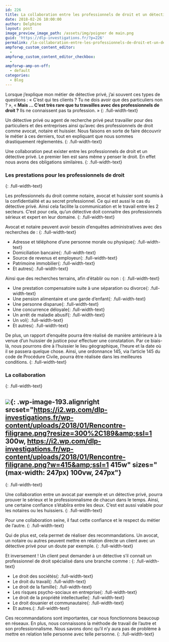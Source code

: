 ```yaml
---
id: 226
title: La collaboration entre les professionnels de droit et un détective
date: 2018-02-26 10:00:00
author: Delphine
layout: post
image_preview_image_path: /assets/img/poigner de main.png
guid: 'https://dlp-investigations.fr/?p=226'
permalink: /la-collaboration-entre-les-professionnels-de-droit-et-un-detective/
ampforwp_custom_content_editor:
  -
ampforwp_custom_content_editor_checkbox:
  -
ampforwp-amp-on-off:
  - default
categories:
  - Blog
---
```


Lorsque j’explique mon m&eacute;tier de d&eacute;tective priv&eacute;, j’ai souvent ces types de questions : &laquo; C’est qui tes clients ? Tu ne dois avoir que des particuliers non ? &raquo;, &laquo; **Mais … C’est tr&egrave;s rare que tu travailles avec des professionnels de droit ?** Ils ne connaissent pas ta profession. &raquo;
{: .full-width-text}

Un d&eacute;tective priv&eacute; ou agent de recherche priv&eacute; peut travailler pour des particuliers et des entreprises ainsi qu’avec des professionnels de droit comme avocat, notaire et huissier. Nous faisons en sorte de faire d&eacute;couvrir le m&eacute;tier &agrave; ces derniers, tout en expliquant que nous sommes drastiquement r&egrave;glement&eacute;s.<!--base32-c9gq6t9k68pp6eb7e4v78ebb6rw70w1pcnh3et9mervkgtb2c8v74xtq61vk2w33dtm36tbm75ppawkpddkq8rhjccw7cdtmf1u72dhhetnk4xvb6njpgw9q61u7cv9q6nr70rbpc9r68t3be4w6arhrcdj6udk7env62tb8erv6et3bdnjpux3gdnw64vb561v6pc3q6dkkcu3m6ru7axhkchq7adkgcgrp8rttcxrkcx1tdcv3gbb2c5tpactj-base32-->
{: .full-width-text}

Une collaboration peut exister entre les professionnels de droit et un d&eacute;tective priv&eacute;. Le premier lien est sans m&ecirc;me y penser le droit. En effet nous avons des obligations similaires.
{: .full-width-text}

### Les prestations pour les professionnels de droit
{: .full-width-text}

Les professionnels du droit comme notaire, avocat et huissier sont soumis &agrave; la confidentialit&eacute; et au secret professionnel. Ce qui est aussi le cas du d&eacute;tective priv&eacute;. Ainsi cela facilite la communication et le travail entre les 2 secteurs. C’est pour cela, qu’un d&eacute;tective doit connaitre des professionnels s&eacute;rieux et expert en leur domaine.
{: .full-width-text}

Avocat et notaire peuvent avoir besoin d’enqu&ecirc;tes administratives avec des recherches de :
{: .full-width-text}

* Adresse et t&eacute;l&eacute;phone d’une personne morale ou physique{: .full-width-text}
* Domiciliation bancaire{: .full-width-text}
* Source de revenus et employeur{: .full-width-text}
* Patrimoine immobilier{: .full-width-text}
* Et autres{: .full-width-text}

Ainsi que des recherches terrains, afin d’&eacute;tablir ou non :
{: .full-width-text}

* Une prestation compensatoire suite &agrave; une s&eacute;paration ou divorce{: .full-width-text}
* Une pension alimentaire et une garde d’enfant{: .full-width-text}
* Une personne disparue{: .full-width-text}
* Une concurrence d&eacute;loyale{: .full-width-text}
* Un arr&ecirc;t de maladie abusif{: .full-width-text}
* Un vol{: .full-width-text}
* Et autres{: .full-width-text}

De plus, un rapport d’enqu&ecirc;te pourra &ecirc;tre r&eacute;alis&eacute; de mani&egrave;re ant&eacute;rieure &agrave; la venue d’un huissier de justice pour effectuer une constatation. Par ce biais-l&agrave;, nous pourrons dire &agrave; l’huissier le lieu g&eacute;ographique, l’heure et la date o&ugrave; il se passera quelque chose. Ainsi, une ordonnance 145, via l’article 145 du code de Proc&eacute;dure Civile, pourra &ecirc;tre r&eacute;alis&eacute;e dans les meilleures conditions.
{: .full-width-text}

### La collaboration
{: .full-width-text}

## ![](https://i2.wp.com/dlp-investigations.fr/wp-content/uploads/2018/01/Rencontre-filigrane.png?resize=247%2C156&amp;ssl=1){: .wp-image-193.alignright srcset="https://i2.wp.com/dlp-investigations.fr/wp-content/uploads/2018/01/Rencontre-filigrane.png?resize=300%2C189&amp;ssl=1 300w, https://i2.wp.com/dlp-investigations.fr/wp-content/uploads/2018/01/Rencontre-filigrane.png?w=415&amp;ssl=1 415w" sizes="(max-width: 247px) 100vw, 247px"}
{: .full-width-text}

Une collaboration entre un avocat par exemple et un d&eacute;tective priv&eacute;, pourra prouver le s&eacute;rieux et le professionnalisme de chacun dans le temps. Ainsi, une certaine confiance s’&eacute;tablira entre les deux. C’est est aussi valable pour les notaires ou les huissiers.
{: .full-width-text}

Pour une collaboration seine, il faut cette confiance et le respect du m&eacute;tier de l’autre.
{: .full-width-text}

Qui de plus est, cela permet de r&eacute;aliser des recommandations. Un avocat, un notaire ou autres peuvent mettre en relation directe un client avec un d&eacute;tective priv&eacute; pour un doute par exemple.
{: .full-width-text}

Et inversement ! Un client peut demander &agrave; un d&eacute;tective s’il connait un professionnel de droit sp&eacute;cialis&eacute; dans une branche comme :
{: .full-width-text}

* Le droit des soci&eacute;t&eacute;s{: .full-width-text}
* Le droit du travail{: .full-width-text}
* Le droit de la famille{: .full-width-text}
* Les risques psycho-sociaux en entreprise{: .full-width-text}
* Le droit de la propri&eacute;t&eacute; intellectuelle{: .full-width-text}
* Le droit douanier et communautaire{: .full-width-text}
* Et autres.{: .full-width-text}

Ces recommandations sont importantes, car nous fonctionnons beaucoup en r&eacute;seaux. En plus, nous connaissons la m&eacute;thode de travail de l’autre et son professionnalisme. Nous savons donc qu’il n’y aura pas de probl&egrave;me &agrave; mettre en relation telle personne avec telle personne.
{: .full-width-text}